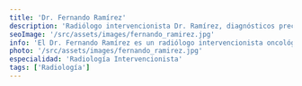 ```yaml
---
title: 'Dr. Fernando Ramírez'
description: 'Radiólogo intervencionista Dr. Ramírez, diagnósticos precisos y tratamientos mínimamente invasivos en clínica de corta estancia'
seoImage: '/src/assets/images/fernando_ramirez.jpg'
info: 'El Dr. Fernando Ramírez es un radiólogo intervencionista oncológico entusiasta que aporta un enfoque innovador y dedicado a su práctica médica. El Dr. Ramírez se destaca por su habilidad para realizar procedimientos mínimamente invasivos con precisión y cuidado a sus pacientes. Su pasión por la tecnología médica y su compromiso con la mejora continua lo convierten en un profesional en constante evolución, siempre buscando proporcionar el mejor tratamiento posible para cada paciente. Con un enfoque centrado en el paciente y una actitud compasiva, el Dr. Ramírez se ha ganado la confianza y el respeto de sus colegas y pacientes por igual.'
photo: '/src/assets/images/fernando_ramirez.jpg'
especialidad: 'Radiología Intervencionista'
tags: ['Radiología']
---
```


